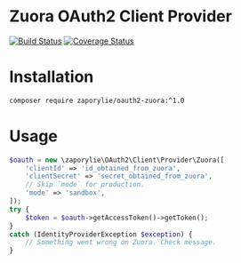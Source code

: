 Zuora OAuth2 Client Provider
====
[![Build Status](https://travis-ci.org/zaporylie/oauth2-zuora.svg?branch=master)](https://travis-ci.org/zaporylie/oauth2-zuora)
[![Coverage Status](https://coveralls.io/repos/github/zaporylie/oauth2-zuora/badge.svg?branch=master)](https://coveralls.io/github/zaporylie/oauth2-zuora?branch=master)

# Installation
```bash
composer require zaporylie/oauth2-zuora:^1.0
```

# Usage
```php
$oauth = new \zaporylie\OAuth2\Client\Provider\Zuora([
    'clientId' => 'id_obtained_from_zuora',
    'clientSecret' => 'secret_obtained_from_zuora',
    // Skip `mode` for production.
    'mode' => 'sandbox',
]);
try {
    $token = $oauth->getAccessToken()->getToken();
}
catch (IdentityProviderException $exception) {
    // Something went wrong on Zuora. Check message.
}
```
